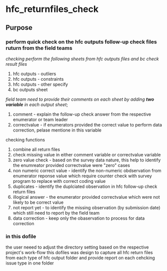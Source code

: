 # hfc_returnfiles_check

## Purpose
### perform quick check on the hfc outputs follow-up check files ruturn from the field teams

*checking perform the following sheets from hfc outputs files and bc check result files*
1. hfc outputs - outliers
2. hfc outputs - constraints
3. hfc outputs - other specify 
4. bc outputs sheet

*field team need to provide their comments on each sheet by adding **two variable** in each output sheet*;
1. comment - explain the follow-up check answer from the respective enumerator or team leader
2. correctvalue - if enumerators provided the correct value to perform data correction, pelase mentione in this variable

checking functions
1. combine all return files
2. check missing value in either comment variable or correctvalue variable
3. zero value check - based on the survey data nature, this help to identify the enumreator provided correctvalue were "zero" cases
4. non numeric correct value - identify the non-numeric obdservation from enumerator reponse value which require counter check with survey program to replace with correct coding value
5. duplicates - identify the duplciated observation in hfc follow-up check return files 
6. illogical answer - the enumerator provided correctvalue which were not likely to be correct value
7. not report yet - to identify the missing observation (by submission date) which still need to report by the field team
8. data correction - keep only the obaservation to process for data correction


### in this dofile
the user neeed to adjust the directory setting based on the respective project's work-flow
this dofiles was design to capture all hfc return files from each type of hfc output folder and provide report on each cehcking issue type in one folder
